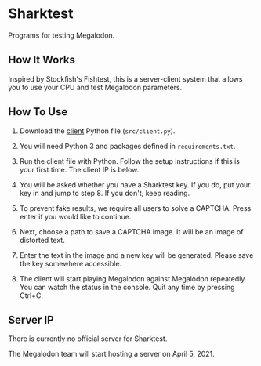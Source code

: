# Sharktest

Programs for testing Megalodon.

## How It Works

Inspired by Stockfish's Fishtest, this is a server-client system that allows
you to use your CPU and test Megalodon parameters.

## How To Use

1. Download the [client][client] Python file (`src/client.py`).

2. You will need Python 3 and packages defined in `requirements.txt`.

3. Run the client file with Python. Follow the setup instructions if this is your first time.
The client IP is below.

4. You will be asked whether you have a Sharktest key.
If you do, put your key in and jump to step 8. If you don't, keep reading.

5. To prevent fake results, we require all users to solve a CAPTCHA.
Press enter if you would like to continue.

6. Next, choose a path to save a CAPTCHA image. It will be an image of
distorted text.

7. Enter the text in the image and a new key will be generated.
Please save the key somewhere accessible.

8. The client will start playing Megalodon against Megalodon repeatedly.
You can watch the status in the console. Quit any time by pressing Ctrl+C.

## Server IP

There is currently no official server for Sharktest.

The Megalodon team will start hosting a server on April 5, 2021.

[client]: https://github.com/megalodon-chess/sharktest/blob/main/src/client.py
